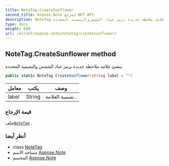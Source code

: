 ```yaml
---
title: NoteTag.CreateSunflower
second_title: Aspose.Note لمرجع NET API
description: NoteTag طريقة. ينشئ علامة ملاحظة جديدة برمز عباد الشمس والتسمية المحددة.
type: docs
weight: 890
url: /ar/net/aspose.note/notetag/createsunflower/
---
```

## NoteTag.CreateSunflower method

ينشئ علامة ملاحظة جديدة برمز عباد الشمس والتسمية المحددة.

```csharp
public static NoteTag CreateSunflower(string label = "")
```

| معامل | يكتب | وصف |
| --- | --- | --- |
| label | String | تسمية العلامة . |

### قيمة الإرجاع

ملف[`NoteTag`](../) .

### أنظر أيضا

* class [NoteTag](../)
* مساحة الاسم [Aspose.Note](../../notetag/)
* المجسم [Aspose.Note](../../../)


